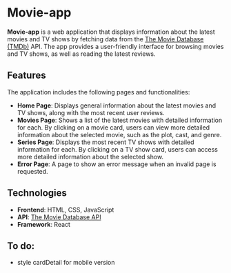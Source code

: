 # Movie-app

**Movie-app** is a web application that displays information about the latest movies and TV shows by fetching data from the [The Movie Database (TMDb)](https://www.themoviedb.org/) API. The app provides a user-friendly interface for browsing movies and TV shows, as well as reading the latest reviews.

## Features

The application includes the following pages and functionalities:

- **Home Page**: Displays general information about the latest movies and TV shows, along with the most recent user reviews.
- **Movies Page**: Shows a list of the latest movies with detailed information for each. By clicking on a movie card, users can view more detailed information about the selected movie, such as the plot, cast, and genre.
- **Series Page**: Displays the most recent TV shows with detailed information for each. By clicking on a TV show card, users can access more detailed information about the selected show.
- **Error Page**: A page to show an error message when an invalid page is requested.

## Technologies

- **Frontend**: HTML, CSS, JavaScript
- **API**: [The Movie Database API](https://www.themoviedb.org/documentation/api)
- **Framework**: React


## To do: 
- style cardDetail for mobile version 

